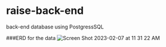 # raise-back-end
back-end database using PostgressSQL

###ERD for the data
![Screen Shot 2023-02-07 at 11 31 22 AM](https://user-images.githubusercontent.com/96316175/217304954-a8e2ee83-7116-4be9-8d59-911b87cbfc32.png)
